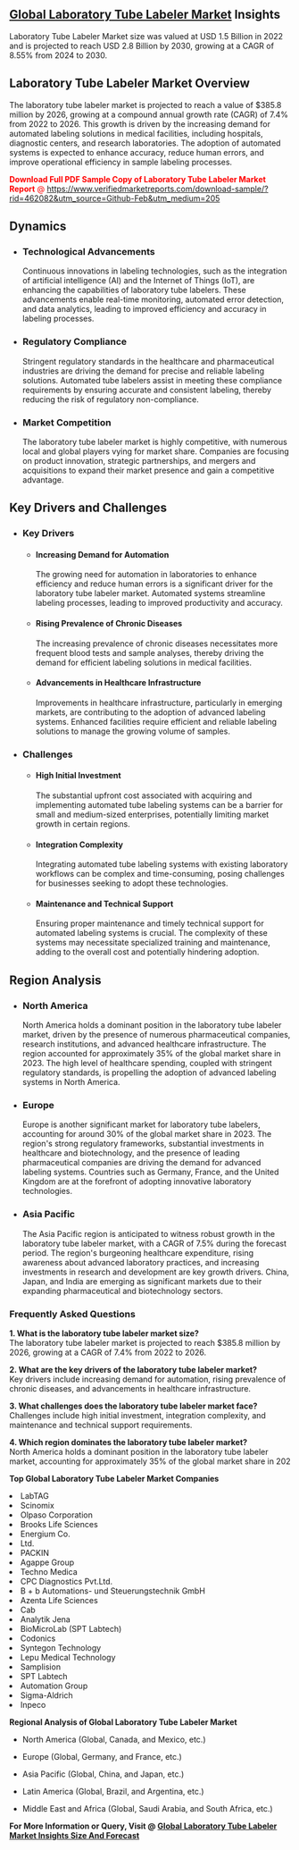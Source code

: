 <h2><a href="https://www.verifiedmarketreports.com/download-sample/?rid=462082&amp;utm_source=Github&amp;utm_medium=205" target="_blank">Global Laboratory Tube Labeler Market</a> Insights</h2><p>Laboratory Tube Labeler Market size was valued at USD 1.5 Billion in 2022 and is projected to reach USD 2.8 Billion by 2030, growing at a CAGR of 8.55% from 2024 to 2030.</p><p> <h2>Laboratory Tube Labeler Market Overview</h2> <p>The laboratory tube labeler market is projected to reach a value of $385.8 million by 2026, growing at a compound annual growth rate (CAGR) of 7.4% from 2022 to 2026. This growth is driven by the increasing demand for automated labeling solutions in medical facilities, including hospitals, diagnostic centers, and research laboratories. The adoption of automated systems is expected to enhance accuracy, reduce human errors, and improve operational efficiency in sample labeling processes. </p> <p><p><span class=""><span style="color: #ff0000;"><strong>Download Full PDF Sample Copy of Laboratory Tube Labeler Market Report</strong> @ </span><a href="https://www.verifiedmarketreports.com/download-sample/?rid=462082&amp;utm_source=Github-Feb&amp;utm_medium=205" target="_blank">https://www.verifiedmarketreports.com/download-sample/?rid=462082&amp;utm_source=Github-Feb&amp;utm_medium=205</a></span></p></p> <h2>Dynamics</h2> <ul> <li><h3>Technological Advancements</h3> <p>Continuous innovations in labeling technologies, such as the integration of artificial intelligence (AI) and the Internet of Things (IoT), are enhancing the capabilities of laboratory tube labelers. These advancements enable real-time monitoring, automated error detection, and data analytics, leading to improved efficiency and accuracy in labeling processes. </p> </li> <li><h3>Regulatory Compliance</h3> <p>Stringent regulatory standards in the healthcare and pharmaceutical industries are driving the demand for precise and reliable labeling solutions. Automated tube labelers assist in meeting these compliance requirements by ensuring accurate and consistent labeling, thereby reducing the risk of regulatory non-compliance. </p> </li> <li><h3>Market Competition</h3> <p>The laboratory tube labeler market is highly competitive, with numerous local and global players vying for market share. Companies are focusing on product innovation, strategic partnerships, and mergers and acquisitions to expand their market presence and gain a competitive advantage. </p> </li> </ul> <h2>Key Drivers and Challenges</h2> <ul> <li><h3>Key Drivers</h3> <ul> <li><h4>Increasing Demand for Automation</h4> <p>The growing need for automation in laboratories to enhance efficiency and reduce human errors is a significant driver for the laboratory tube labeler market. Automated systems streamline labeling processes, leading to improved productivity and accuracy. </p> </li> <li><h4>Rising Prevalence of Chronic Diseases</h4> <p>The increasing prevalence of chronic diseases necessitates more frequent blood tests and sample analyses, thereby driving the demand for efficient labeling solutions in medical facilities. </p> </li> <li><h4>Advancements in Healthcare Infrastructure</h4> <p>Improvements in healthcare infrastructure, particularly in emerging markets, are contributing to the adoption of advanced labeling systems. Enhanced facilities require efficient and reliable labeling solutions to manage the growing volume of samples. </p> </li> </ul> </li> <li><h3>Challenges</h3> <ul> <li><h4>High Initial Investment</h4> <p>The substantial upfront cost associated with acquiring and implementing automated tube labeling systems can be a barrier for small and medium-sized enterprises, potentially limiting market growth in certain regions. </p> </li> <li><h4>Integration Complexity</h4> <p>Integrating automated tube labeling systems with existing laboratory workflows can be complex and time-consuming, posing challenges for businesses seeking to adopt these technologies. </p> </li> <li><h4>Maintenance and Technical Support</h4> <p>Ensuring proper maintenance and timely technical support for automated labeling systems is crucial. The complexity of these systems may necessitate specialized training and maintenance, adding to the overall cost and potentially hindering adoption. </p> </li> </ul> </li> </ul> <h2>Region Analysis</h2> <ul> <li><h3>North America</h3> <p>North America holds a dominant position in the laboratory tube labeler market, driven by the presence of numerous pharmaceutical companies, research institutions, and advanced healthcare infrastructure. The region accounted for approximately 35% of the global market share in 2023. The high level of healthcare spending, coupled with stringent regulatory standards, is propelling the adoption of advanced labeling systems in North America. </p> </li> <li><h3>Europe</h3> <p>Europe is another significant market for laboratory tube labelers, accounting for around 30% of the global market share in 2023. The region's strong regulatory frameworks, substantial investments in healthcare and biotechnology, and the presence of leading pharmaceutical companies are driving the demand for advanced labeling systems. Countries such as Germany, France, and the United Kingdom are at the forefront of adopting innovative laboratory technologies. </p> </li> <li><h3>Asia Pacific</h3> <p>The Asia Pacific region is anticipated to witness robust growth in the laboratory tube labeler market, with a CAGR of 7.5% during the forecast period. The region's burgeoning healthcare expenditure, rising awareness about advanced laboratory practices, and increasing investments in research and development are key growth drivers. China, Japan, and India are emerging as significant markets due to their expanding pharmaceutical and biotechnology sectors. </p> </li> </ul> <h3>Frequently Asked Questions</h3> <p><strong>1. What is the laboratory tube labeler market size?</strong><br> The laboratory tube labeler market is projected to reach $385.8 million by 2026, growing at a CAGR of 7.4% from 2022 to 2026. </p> <p><strong>2. What are the key drivers of the laboratory tube labeler market?</strong><br> Key drivers include increasing demand for automation, rising prevalence of chronic diseases, and advancements in healthcare infrastructure. </p> <p><strong>3. What challenges does the laboratory tube labeler market face?</strong><br> Challenges include high initial investment, integration complexity, and maintenance and technical support requirements. </p> <p><strong>4. Which region dominates the laboratory tube labeler market?</strong><br> North America holds a dominant position in the laboratory tube labeler market, accounting for approximately 35% of the global market share in 202</p><p><strong>Top Global Laboratory Tube Labeler Market Companies</strong></p><div data-test-id=""><p><li>LabTAG</li><li> Scinomix</li><li> Olpaso Corporation</li><li> Brooks Life Sciences</li><li> Energium Co.</li><li> Ltd.</li><li> PACKIN</li><li> Agappe Group</li><li> Techno Medica</li><li> CPC Diagnostics Pvt.Ltd.</li><li> B + b Automations- und Steuerungstechnik GmbH</li><li> Azenta Life Sciences</li><li> Cab</li><li> Analytik Jena</li><li> BioMicroLab (SPT Labtech)</li><li> Codonics</li><li> Syntegon Technology</li><li> Lepu Medical Technology</li><li> Samplision</li><li> SPT Labtech</li><li> Automation Group</li><li> Sigma-Aldrich</li><li> Inpeco</li></p><div><strong>Regional Analysis of&nbsp;Global Laboratory Tube Labeler Market</strong></div><ul><li dir="ltr"><p dir="ltr">North America&nbsp;(Global, Canada, and Mexico, etc.)</p></li><li dir="ltr"><p dir="ltr">Europe (Global, Germany, and France, etc.)</p></li><li dir="ltr"><p dir="ltr">Asia Pacific&nbsp;(Global, China, and Japan, etc.)</p></li><li dir="ltr"><p dir="ltr">Latin America&nbsp;(Global, Brazil, and Argentina, etc.)</p></li><li dir="ltr">Middle East and Africa&nbsp;(Global, Saudi Arabia, and South Africa, etc.)</li></ul><p><strong>For More Information or Query, Visit @&nbsp;</strong><strong><a href="https://www.verifiedmarketreports.com/product/laboratory-tube-labeler-market/?utm_source=Github&amp;utm_medium=205" target="_blank">Global Laboratory Tube Labeler Market Insights Size And Forecast</a></strong></p></div>
